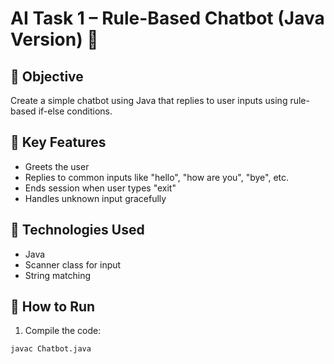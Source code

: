 # AI Task 1 – Rule-Based Chatbot (Java Version) 🤖

## 🔹 Objective
Create a simple chatbot using Java that replies to user inputs using rule-based if-else conditions.

## 🔹 Key Features
- Greets the user
- Replies to common inputs like "hello", "how are you", "bye", etc.
- Ends session when user types "exit"
- Handles unknown input gracefully

## 🔹 Technologies Used
- Java
- Scanner class for input
- String matching

## 🔹 How to Run
1. Compile the code:
```bash
javac Chatbot.java
